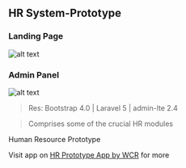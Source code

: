 ## HR System-Prototype

### Landing Page
![alt text](https://user-images.githubusercontent.com/60017194/82736953-0a033a80-9d36-11ea-9f5d-a4ad99587f7b.png "app-landing")


### Admin Panel
![alt text](https://user-images.githubusercontent.com/60017194/82737056-b9d8a800-9d36-11ea-915e-201904bdeef3.png "app-main-dashboard")


> Res: Bootstrap 4.0 | Laravel 5 | admin-lte 2.4

> Comprises some of the crucial HR modules

Human Resource Prototype

Visit app on [HR Prototype App by WCR](https://hr-proto.herokuapp.com/) for more

